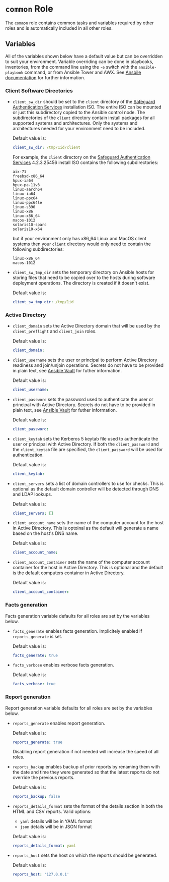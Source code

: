 # `common` Role

The `common` role contains common tasks and variables required by other roles and is automatically included in all other roles.  

## Variables

All of the variables shown below have a default value but can be overridden to suit your environment.  Variable overriding can be done in playbooks, inventories, from the command line using the `-e` switch with the `ansible-playbook` command, or from Ansible Tower and AWX.  See [Ansbile documentation](https://docs.ansible.com/ansible/latest/user_guide/playbooks_variables.html) for further information. 

### Client Software Directories

* `client_sw_dir` should be set to the `client` directory of the [Safeguard Authentication Services](https://www.oneidentity.com/products/authentication-services/) installation ISO.  The entire ISO can be mounted or just this subdirectory copied to the Ansible control node.  The subdirectories of the `client` directory contain install packages for all supported systems and architectures.  Only the systems and architectures needed for your environment need to be included.   

    Default value is: 
    ```yaml
    client_sw_dir: /tmp/1id/client
    ```

    For example, the `client` directory on the [Safeguard Authentication Services](https://www.oneidentity.com/products/authentication-services/) 4.2.3.25456 install ISO contains the following subdirectories:

    ```
    aix-71
    freebsd-x86_64
    hpux-ia64
    hpux-pa-11v3
    linux-aarch64
    linux-ia64
    linux-ppc64
    linux-ppc64le
    linux-s390
    linux-x86
    linux-x86_64
    macos-1012
    solaris10-sparc
    solaris10-x64
    ``` 

    but if your environment only has x86_64 Linux and MacOS client systems then your `client` directory would only need to contain the following subdirectories:

    ```
    linux-x86_64
    macos-1012
    ```

* `client_sw_tmp_dir` sets the temporary directory on Ansible hosts for storing files that need to be copied over to the hosts during software deployment operations.  The directory is created if it doesn't exist.

    Default value is: 
    ```yaml
    client_sw_tmp_dir: /tmp/1id
    ```

### Active Directory

* `client_domain` sets the Active Directory domain that will be used by the `client_preflight` and `client_join` roles.

    Default value is: 
    ```yaml
    client_domain:
    ```

* `client_username` sets the user or principal to perform Active Directory readiness and join/unjoin operations.  Secrets do not have to be provided in plain text, see [Ansible Vault](https://docs.ansible.com/ansible/latest/user_guide/vault.html) for futher information.

    Default value is: 
    ```yaml
    client_username:
    ```

* `client_password` sets the password used to authenticate the user or principal with Active Directory.  Secrets do not have to be provided in plain text, see [Ansible Vault](https://docs.ansible.com/ansible/latest/user_guide/vault.html) for futher information.

    Default value is: 
    ```yaml
    client_password:
    ```

* `client_keytab` sets the Kerberos 5 keytab file used to authenticate the user or principal with Active Directory.  If both the `client_password` and the `client_keytab` file are specified, the `client_password` will be used for authentication.

    Default value is:
    ```yaml
    client_keytab:
    ```

* `client_servers` sets a list of domain controllers to use for checks.  This is optional as the default domain controller will be detected through DNS and LDAP lookups.

    Default value is: 
    ```yaml
    client_servers: []
    ```

* `client_account_name` sets the name of the computer account for the host in Active Directory. This is optoinal as the default will generate a name based on the host's DNS name.

    Default value is: 
    ```yaml
    client_account_name:
    ```

* `client_account_container` sets the name of the computer account container for the host in Active Directory. This is optional and the default is the default computers container in Active Directory. 

    Default value is: 
    ```yaml
    client_account_container:
    ```

### Facts generation

Facts generation variable defaults for all roles are set by the variables below.

* `facts_generate` enables facts generation.  Implicitely enabled if `reports_generate` is set.

    Default value is: 
    ```yaml
    facts_generate: true
    ```

* `facts_verbose` enables verbose facts generation.

    Default value is: 
    ```yaml
    facts_verbose: true
    ```

### Report generation

Report generation variable defaults for all roles are set by the variables below.

* `reports_generate` enables report generation.

    Default value is: 
    ```yaml
    reports_generate: true
    ```

  Disabling report generation if not needed will increase the speed of all roles.

* `reports_backup` enables backup of prior reports by renaming them with the date and time they were generated so that the latest reports do not override the previous reports.

    Default value is: 
    ```yaml
    reports_backup: false

    ```

* `reports_details_format` sets the format of the details section in both the HTML and CSV reports.  Valid options:
    * `yaml` details will be in YAML format
    * `json` details will be in JSON format

    Default value is: 
    ```yaml
    reports_details_format: yaml

    ```

* `reports_host` sets the host on which the reports should be generated. 

    Default value is: 
    ```yaml
    reports_host: '127.0.0.1'
    ```
